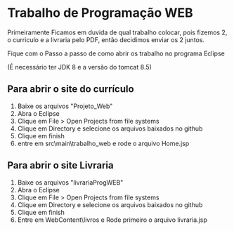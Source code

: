 # Trabalho de Programação WEB

Primeiramente Ficamos em duvida de qual trabalho colocar, pois fizemos 2, o curriculo e a livraria pelo PDF, então decidimos enviar os 2 juntos.

Fique com o Passo a passo de como abrir os trabalho no programa Eclipse 

(É necessário ter JDK 8 e a versão do tomcat 8.5)

## Para abrir o site do currículo
1. Baixe os arquivos "Projeto_Web"
2. Abra o Eclipse
3. Clique em File > Open Projects from file systems 
4. Clique em Directory e selecione os arquivos baixados no github 
5. Clique em finish
6. entre em src\main\trabalho_web e rode o arquivo Home.jsp

## Para abrir o site Livraria
 1. Baixe os arquivos "livrariaProgWEB"
 2. Abra o Eclipse
 3. Clique em File > Open Projects from file systems 
 4. Clique em Directory e selecione os arquivos baixados no github 
 5. Clique em finish
 6. Entre em WebContent\livros e Rode primeiro o arquivo livraria.jsp